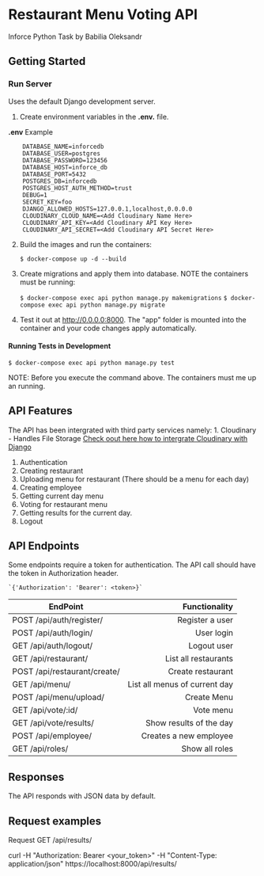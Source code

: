 # Restaurant Menu Voting API

Inforce Python Task by Babilia Oleksandr


## Getting Started


### Run Server

Uses the default Django development server.

1. Create environment variables in the **.env.** file.

**.env** Example



```
    DATABASE_NAME=inforcedb
    DATABASE_USER=postgres
    DATABASE_PASSWORD=123456
    DATABASE_HOST=inforce_db
    DATABASE_PORT=5432    
    POSTGRES_DB=inforcedb
    POSTGRES_HOST_AUTH_METHOD=trust
    DEBUG=1
    SECRET_KEY=foo
    DJANGO_ALLOWED_HOSTS=127.0.0.1,localhost,0.0.0.0
    CLOUDINARY_CLOUD_NAME=<Add Cloudinary Name Here>
    CLOUDINARY_API_KEY=<Add Cloudinary API Key Here>
    CLOUDINARY_API_SECRET=<Add Cloudinary API Secret Here>

```

2. Build the images and run the containers:

    `$ docker-compose up -d --build`


3. Create migrations and apply them into database. NOTE the containers must be running: 

    `$ docker-compose exec api python manage.py makemigrations`
    `$ docker-compose exec api python manage.py migrate`


4. Test it out at http://0.0.0.0:8000. The "app" folder is mounted into the container and your code changes apply automatically.

#### Running Tests in Development 

`$ docker-compose exec api python manage.py test`
    
NOTE: Before you execute the command above. The containers must me up an running.

## API Features

The API has been intergrated with third party services namely:
    1. Cloudinary - Handles File Storage [Check oout here how to intergrate Cloudinary with Django](https://cloudinary.com/documentation/django_integration)

1. Authentication
2. Creating restaurant
3. Uploading menu for restaurant (There should be a menu for each day)
4. Creating employee
5. Getting current day menu
6. Voting for restaurant menu
7. Getting results for the current day.
8. Logout

## API Endpoints

Some endpoints require a token for authentication. The API call should have the token in Authorization header.

    `{'Authorization': 'Bearer': <token>}`


| EndPoint                                        |                       Functionality |
| ------------------------------------------------|-----------------------------------: |
| POST /api/auth/register/                        |                 Register a user     |
| POST /api/auth/login/                           |                      User login     |
| GET /api/auth/logout/                           |                     Logout user     |
| GET /api/restaurant/                            |            List all restaurants     |
| POST /api/restaurant/create/                    |               Create restaurant     |
| GET /api/menu/                                  |   List all menus of current day     |
| POST /api/menu/upload/                          |                     Create Menu     |
| GET /api/vote/:id/                              |                       Vote menu     |
| GET /api/vote/results/                          |         Show results of the day     |
| POST /api/employee/                             |          Creates a new employee     |
| GET /api/roles/                                 |                  Show all roles     |


## Responses

The API responds with JSON data by default.


## Request examples

Request GET /api/results/

curl -H "Authorization: Bearer <your_token>" -H "Content-Type: application/json" https://localhost:8000/api/results/


